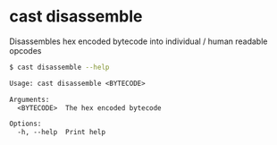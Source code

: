 # cast disassemble

Disassembles hex encoded bytecode into individual / human readable opcodes

```bash
$ cast disassemble --help
```

```txt
Usage: cast disassemble <BYTECODE>

Arguments:
  <BYTECODE>  The hex encoded bytecode

Options:
  -h, --help  Print help
```